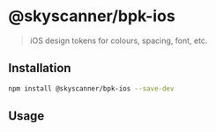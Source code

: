 # @skyscanner/bpk-ios

> iOS design tokens for colours, spacing, font, etc.

## Installation

```sh
npm install @skyscanner/bpk-ios --save-dev
```

## Usage
